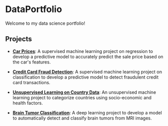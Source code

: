 # DataPortfolio

Welcome to my data science portfolio!

## Projects

- [**Car Prices**](https://github.com/cgguijarro/data-portfolio/blob/main/Car_Prices/Car_Prices.ipynb): A supervised machine learning project on regression to develop a predictive model to accurately predict the sale price based on the car's features.

- [**Credit Card Fraud Detection**](https://github.com/cgguijarro/data-portfolio/blob/main/Credit_Card_Fraud/Credit_Card_Fraud.ipynb): A supervised machine learning project on classification to develop a predictive model to detect fraudulent credit card transactions.

- [**Unsupervised Learning on Country Data**](https://github.com/cgguijarro/data-portfolio/blob/main/UL_Country_Data/UL_Country_Data.ipynb): An unsupervised machine learning project to categorize countries using socio-economic and health factors.

- [**Brain Tumor Classification**](https://github.com/cgguijarro/data-portfolio/blob/main/Brain_Tumor_Class/Brain_Tumor_Class.ipynb): A deep learning project to develop a model to automatically detect and classify brain tumors from MRI images.
